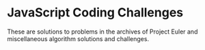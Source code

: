 # JavaScript Coding Challenges

These are solutions to problems in the archives of Project Euler and miscellaneous algorithm solutions and challenges.
